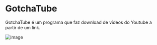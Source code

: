 # GotchaTube
 GotchaTube é um programa que faz download de vídeos do Youtube a partir de um link.

![image](https://user-images.githubusercontent.com/97618574/173710425-0c85b47f-fcc5-48a1-830b-e28bc99033dd.png)
